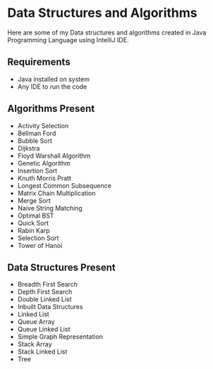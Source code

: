 # Data Structures and Algorithms
Here are some of my Data structures and algorithms created in Java Programming Language using IntelliJ IDE.

## Requirements

* Java installed on system
* Any IDE to run the code

## Algorithms Present

* Activity Selection
* Bellman Ford
* Bubble Sort
* Dijkstra
* Floyd Warshall Algorithm
* Genetic Algorithm
* Insertion Sort
* Knuth Morris Pratt
* Longest Common Subsequence
* Matrix Chain Multiplication
* Merge Sort
* Naive String Matching
* Optimal BST
* Quick Sort
* Rabin Karp
* Selection Sort
* Tower of Hanoi

## Data Structures Present

* Breadth First Search
* Depth First Search
* Double Linked List
* Inbuilt Data Structures
* Linked List
* Queue Array
* Queue Linked List
* Simple Graph Representation
* Stack Array
* Stack Linked List
* Tree
